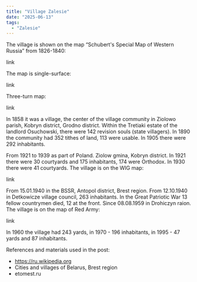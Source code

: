 ```yaml
---
title: "Village Zalesie"
date: "2025-06-13"
tags: 
  - "Zalesie"
---
```


The village is shown on the map “Schubert's Special Map of Western Russia” from 1826-1840:

link

The map is single-surface:

link

Three-turn map:

link

In 1858 it was a village, the center of the village community in Ziolowo parish, Kobryn district, Grodno district. Within the Tretiaki estate of the landlord Osuchowski, there were 142 revision souls (state villagers). In 1890 the community had 352 tithes of land, 113 were usable. In 1905 there were 292 inhabitants.

From 1921 to 1939 as part of Poland. Ziolow gmina, Kobryn district. In 1921 there were 30 courtyards and 175 inhabitants, 174 were Orthodox. In 1930 there were 41 courtyards. The village is on the WIG map:

link

From 15.01.1940 in the BSSR, Antopol district, Brest region. From 12.10.1940 in Detkowicze village council, 263 inhabitants. In the Great Patriotic War 13 fellow countrymen died, 12 at the front. Since 08.08.1959 in Drohiczyn raion. The village is on the map of Red Army:

link

In 1960 the village had 243 yards, in 1970 - 196 inhabitants, in 1995 - 47 yards and 87 inhabitants.

References and materials used in the post:
- https://ru.wikipedia.org
- Cities and villages of Belarus, Brest region
- etomest.ru

